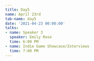 ```yaml
---
title: Day5
name: April 23rd
tab-name: day5
date: '2021-04-23 00:00:00'
talks:
- name: Speaker 3
  speaker: Emily Rose
  time: 6:00 PM
- name: Indie Game Showcase/Interviews
  time: 7:00 PM
---
```


